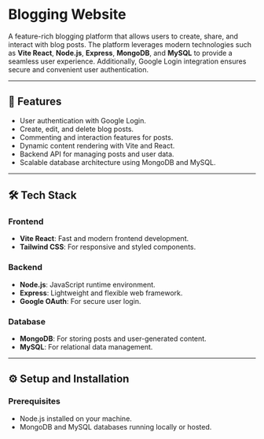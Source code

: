 # Blogging Website

A feature-rich blogging platform that allows users to create, share, and interact with blog posts. The platform leverages modern technologies such as **Vite React**, **Node.js**, **Express**, **MongoDB**, and **MySQL** to provide a seamless user experience. Additionally, Google Login integration ensures secure and convenient user authentication.

---

## 🚀 Features

- User authentication with Google Login.
- Create, edit, and delete blog posts.
- Commenting and interaction features for posts.
- Dynamic content rendering with Vite and React.
- Backend API for managing posts and user data.
- Scalable database architecture using MongoDB and MySQL.

---

## 🛠️ Tech Stack

### Frontend
- **Vite React**: Fast and modern frontend development.
- **Tailwind CSS**: For responsive and styled components.

### Backend
- **Node.js**: JavaScript runtime environment.
- **Express**: Lightweight and flexible web framework.
- **Google OAuth**: For secure user login.

### Database
- **MongoDB**: For storing posts and user-generated content.
- **MySQL**: For relational data management.

---

## ⚙️ Setup and Installation

### Prerequisites
- Node.js installed on your machine.
- MongoDB and MySQL databases running locally or hosted.

